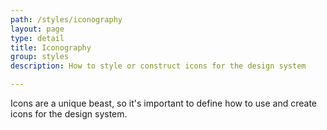 ```yaml
---
path: /styles/iconography
layout: page
type: detail
title: Iconography
group: styles
description: How to style or construct icons for the design system

---
```


Icons are a unique beast, so it's important to define how to use and create icons for the design system.
